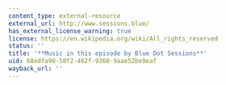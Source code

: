 ```yaml
---
content_type: external-resource
external_url: http://www.sessions.blue/
has_external_license_warning: true
license: https://en.wikipedia.org/wiki/All_rights_reserved
status: ''
title: '**Music in this episode by Blue Dot Sessions**'
uid: 68edfa90-58f2-462f-9360-9aae52be9eaf
wayback_url: ''
---
```

